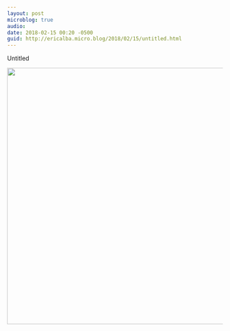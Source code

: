 ```yaml
---
layout: post
microblog: true
audio: 
date: 2018-02-15 00:20 -0500
guid: http://ericalba.micro.blog/2018/02/15/untitled.html
---
```

Untitled

<img src="http://micro.ericalba.com/uploads/2018/ae28486d99.jpg" width="600" height="600" />
